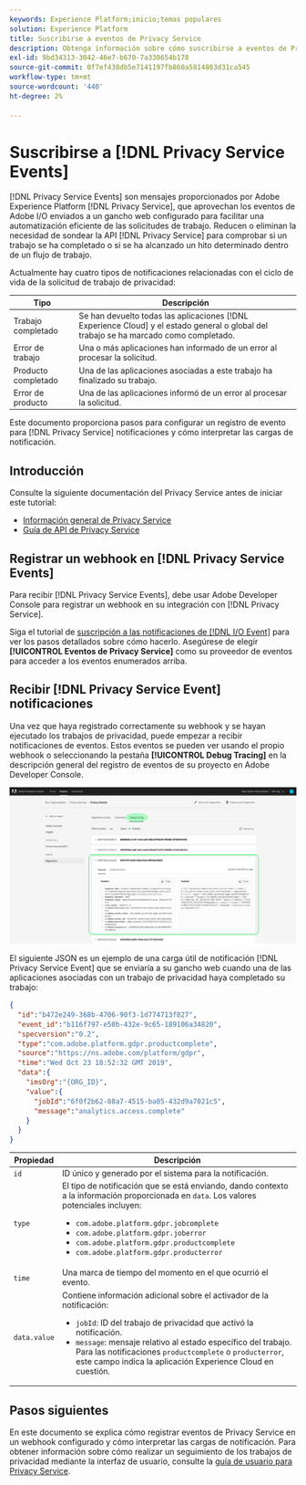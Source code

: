 ```yaml
---
keywords: Experience Platform;inicio;temas populares
solution: Experience Platform
title: Suscribirse a eventos de Privacy Service
description: Obtenga información sobre cómo suscribirse a eventos de Privacy Service mediante un webhook preconfigurado.
exl-id: 9bd34313-3042-46e7-b670-7a330654b178
source-git-commit: 0f7ef438db5e7141197fb860a5814883d31ca545
workflow-type: tm+mt
source-wordcount: '440'
ht-degree: 2%

---
```


# Suscribirse a [!DNL Privacy Service Events]

[!DNL Privacy Service Events] son mensajes proporcionados por Adobe Experience Platform [!DNL Privacy Service], que aprovechan los eventos de Adobe I/O enviados a un gancho web configurado para facilitar una automatización eficiente de las solicitudes de trabajo. Reducen o eliminan la necesidad de sondear la API [!DNL Privacy Service] para comprobar si un trabajo se ha completado o si se ha alcanzado un hito determinado dentro de un flujo de trabajo.

Actualmente hay cuatro tipos de notificaciones relacionadas con el ciclo de vida de la solicitud de trabajo de privacidad:

| Tipo | Descripción |
| --- | --- |
| Trabajo completado | Se han devuelto todas las aplicaciones [!DNL Experience Cloud] y el estado general o global del trabajo se ha marcado como completado. |
| Error de trabajo | Una o más aplicaciones han informado de un error al procesar la solicitud. |
| Producto completado | Una de las aplicaciones asociadas a este trabajo ha finalizado su trabajo. |
| Error de producto | Una de las aplicaciones informó de un error al procesar la solicitud. |

Este documento proporciona pasos para configurar un registro de evento para [!DNL Privacy Service] notificaciones y cómo interpretar las cargas de notificación.

## Introducción

Consulte la siguiente documentación del Privacy Service antes de iniciar este tutorial:

* [Información general de Privacy Service](./home.md)
* [Guía de API de Privacy Service](./api/overview.md)

## Registrar un webhook en [!DNL Privacy Service Events]

Para recibir [!DNL Privacy Service Events], debe usar Adobe Developer Console para registrar un webhook en su integración con [!DNL Privacy Service].

Siga el tutorial de [suscripción a las notificaciones de [!DNL I/O Event]](../observability/alerts/subscribe.md) para ver los pasos detallados sobre cómo hacerlo. Asegúrese de elegir **[!UICONTROL Eventos de Privacy Service]** como su proveedor de eventos para acceder a los eventos enumerados arriba.

## Recibir [!DNL Privacy Service Event] notificaciones

Una vez que haya registrado correctamente su webhook y se hayan ejecutado los trabajos de privacidad, puede empezar a recibir notificaciones de eventos. Estos eventos se pueden ver usando el propio webhook o seleccionando la pestaña **[!UICONTROL Debug Tracing]** en la descripción general del registro de eventos de su proyecto en Adobe Developer Console.

![](images/privacy-events/debug-tracing.png)

El siguiente JSON es un ejemplo de una carga útil de notificación [!DNL Privacy Service Event] que se enviaría a su gancho web cuando una de las aplicaciones asociadas con un trabajo de privacidad haya completado su trabajo:

```json
{
  "id":"b472e249-368b-4706-90f3-1d774713f827",
  "event_id":"b116f797-e50b-432e-9c65-189106a34820",
  "specversion":"0.2",
  "type":"com.adobe.platform.gdpr.productcomplete",
  "source":"https://ns.adobe.com/platform/gdpr",
  "time":"Wed Oct 23 18:52:32 GMT 2019",
  "data":{
    "imsOrg":"{ORG_ID}",
    "value":{
      "jobId":"6f0f2b62-88a7-4515-ba05-432d9a7021c5",
      "message":"analytics.access.complete"
    }
  }
}
```

| Propiedad | Descripción |
| --- | --- |
| `id` | ID único y generado por el sistema para la notificación. |
| `type` | El tipo de notificación que se está enviando, dando contexto a la información proporcionada en `data`. Los valores potenciales incluyen: <ul><li>`com.adobe.platform.gdpr.jobcomplete`</li><li>`com.adobe.platform.gdpr.joberror`</li><li>`com.adobe.platform.gdpr.productcomplete`</li><li>`com.adobe.platform.gdpr.producterror`</li></ul> |
| `time` | Una marca de tiempo del momento en el que ocurrió el evento. |
| `data.value` | Contiene información adicional sobre el activador de la notificación: <ul><li>`jobId`: ID del trabajo de privacidad que activó la notificación.</li><li>`message`: mensaje relativo al estado específico del trabajo. Para las notificaciones `productcomplete` o `producterror`, este campo indica la aplicación Experience Cloud en cuestión.</li></ul> |

## Pasos siguientes

En este documento se explica cómo registrar eventos de Privacy Service en un webhook configurado y cómo interpretar las cargas de notificación. Para obtener información sobre cómo realizar un seguimiento de los trabajos de privacidad mediante la interfaz de usuario, consulte la [guía de usuario para Privacy Service](./ui/user-guide.md).
